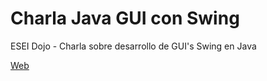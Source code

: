 Charla Java GUI con Swing
=========================

ESEI Dojo - Charla sobre desarrollo de GUI's Swing en Java
<p>
<a href="http://baltasarq.github.io/charlajavagui/">Web</a>
